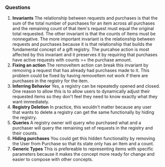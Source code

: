 ### Questions
1. **Invariants**
The relationship between requests and purchases is that the sum of the total number of purchases for an item across all purchases and the remaining count of that item's request must equal the original total requested. The other invariant is that the counts of Items must be nonnegative. The more important invariant is the relationship between requests and purchases because it is that relationship that builds the fundamental concept of a gift registry. The purcahse action is most affected by this invariant and it preserves it by requiring that purchases have active requests with counts >= the purchase amount.
2. **Fixing an action**
The removeItem action can break this invariant by removing a request that has already had purchases made to it. This problem could be fixed by having removeItem not work if there are purchases in the registry for the item.
3. **Inferring Behavior**
Yes, a registry can be repeatedly opened and closed. One reason to allow this is to allow users to dynamically adjust their requested items so they don't feel they need to know exactly what they want immediately.
4. **Registry Deletion**
In practice, this wouldn't matter because any user that wants to delete a registry can get the same functionally by hiding the registry.
5. **Queries**
A registry owner will query who purchased what and a purchaser will query the remaining set of requests in the registry and their counts.
6. **Hiding purchases**
You could get this hidden functionality by removing the User from Purchase so that its state only has an Item and a count.
7. **Generic Types**
This is prefereable to representing items with specific parameters because it makes the concept more ready for change and easier to compose with other concepts. 

